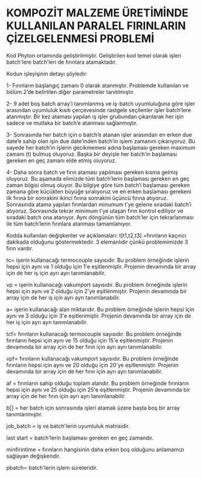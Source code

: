 # KOMPOZİT MALZEME ÜRETİMİNDE KULLANILAN PARALEL FIRINLARIN ÇİZELGELENMESİ PROBLEMİ 

Kod Phyton ortamında geliştirilmiştir. Geliştirilen kod temel olarak işleri batch'lere batch'leri de fırınlara atamaktadır. 

Kodun işleyişinin detayı şöyledir:

1-	Fırınların başlangıç zamanı 0 olarak atanmıştır. Problemde kullanılan ve bölüm.2’de belirtilen diğer parametreler tanıtılmıştır.

2-	9 adet boş batch array’i tanımlanmış ve iş-batch uyumluluğuna göre işler arasından  uyumluluk kısıtı çerçevesinde rastgele seçilenler işler batch’lere atanmıştır. Bir kez ataması yapılan iş işler grubundan çıkarılarak her işin sadece ve mutlaka bir batch’e atanması sağlanmıştır.

3-	Sonrasında her batch için o batch’e atanan işler arasından en erken due date’e sahip olan işin due date’inden batch’in işlem zamanını çıkarıyoruz. Bu sayede her batch’in işlerin gecikmemesi adına başlaması gereken maximum zamanı (t) bulmuş oluyoruz. Başka bir deyişle her batch’in başlaması gereken en geç zamanı elde etmiş oluyoruz.

4-	Daha sonra batch ve fırın ataması yapılması gereken kısma gelmiş oluyoruz. Bu aşamada elimizde tüm batch’lerin başlaması gereken en geç zaman bilgisi olmuş oluyor. Bu bilgiye göre tüm batch’i başlaması gereken zamana göre küçükten büyüğe sıralıyoruz ve en erken başlaması gerekeni ilk fırına bir sonrakini ikinci fırına sonrakini üçüncü fırına atıyoruz. Sonrasında atama yapılan fırınlardan minumum t’ye gelene sıradaki batch’i atıyoruz. Sonrasında tekrar minimum t’ye ulaşan fırın kontrol ediliyor ve sıradaki batch ona atanıyor. Aynı döngünün tüm batch’ler için tekrarlanması ile tüm batch’lerin fırınlara atanması tamamlanıyor.

Kodda kullanılan değişkenler ve açıklamaları:
t[t1,t2,t3] =fırınların kaçıncı dakikada olduğunu göstermektedir. 3 elemanlıdır çünkü problemimizde 3 fırın vardır.

tc= işerin kullanacağı termocouple sayısıdır. Bu problem örneğinde işlerin hepsi için aynı ve 1 olduğu için 1'e eşitlenmiştir. Projenin devamında bir array için de her iş için ayrı ayrı tanımlanabilir.

vp = işerin kullanacağı vakumport sayısıdır. Bu problem örneğinde işlerin hepsi için aynı ve 2 olduğu için 2'ye eşitlenmiştir. Projenin devamında bir array için de her iş için ayrı ayrı tanımlanabilir.

a= işerin kullanacağı alan miktarıdır. Bu problem örneğinde işlerin hepsi için aynı ve 3 olduğu için 3'e eşitlenmiştir. Projenin devamında bir array için de her iş için ayrı ayrı tanımlanabilir.

tcf= fırınların kullanacağı termocouple sayısıdır. Bu problem örneğinde fırınların hepsi için aynı ve 15 olduğu için 15'e eşitlenmiştir. Projenin devamında bir array için de her fırın için ayrı ayrı tanımlanabilir.

vpf= fırınların kullanacağı vakumport sayısıdır. Bu problem örneğinde fırınların hepsi için aynı ve 20 olduğu için 20'ye eşitlenmiştir. Projenin devamında bir array için de her fırın için ayrı ayrı tanımlanabilir.

af = fırınların sahip olduğu toplam alandır. Bu problem örneğinde fırınların hepsi için aynı ve 25 olduğu için 25'e eşitlenmiştir. Projenin devamında bir array için de her fırın için ayrı ayrı tanımlanabilir.

b[] = her batch için sonrasında işleri atamak üzere başta boş bir array tanımlanmıştır.

job_batch = iş ve batch'lerin uyumluluk matrisidir.

last start = batch'lerin başlaması gereken en geç zamandır.

minfirintime = fırınların hangisinin daha erken boş olduğunu anlamamızı sağlayan değişkendir.

pbatch= batch'lerin işlem süreleridir.
